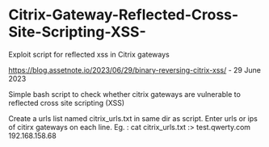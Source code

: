 # Citrix-Gateway-Reflected-Cross-Site-Scripting-XSS-
Exploit script for reflected xss in Citrix gateways

https://blog.assetnote.io/2023/06/29/binary-reversing-citrix-xss/ - 29 June 2023

Simple bash script to check whether citrix gateways are vulnerable to reflected cross site scripting (XSS)

Create a urls list named citrix_urls.txt in same dir as script. Enter urls or ips of citirx gateways on each line.
Eg. : cat citrix_urls.txt :>
test.qwerty.com
192.168.158.68
